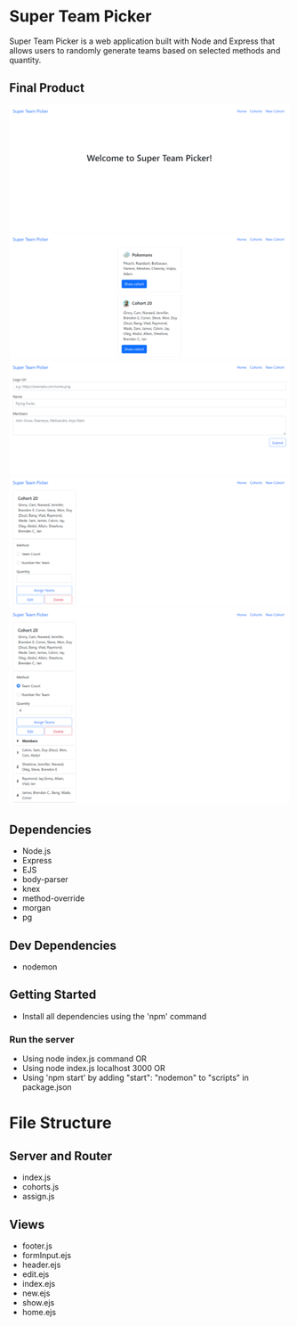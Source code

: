 # Super Team Picker

Super Team Picker is a web application built with Node and Express that allows users to randomly generate teams based on selected methods and quantity.

## Final Product

!["Home"](./img/home.png)
!["Cohorts"](./img/cohorts.png)
!["New Cohort"](./img/new.png)
!["Show Individual Cohorts"](./img/show.png)
!["Assign Teams"](./img/assign.png)

## Dependencies
- Node.js
- Express
- EJS
- body-parser
- knex
- method-override
- morgan
- pg

## Dev Dependencies
- nodemon

## Getting Started
- Install all dependencies using the 'npm' command
### Run the server 
- Using node index.js command OR
- Using node index.js localhost 3000 OR
- Using 'npm start' by adding "start": "nodemon" to "scripts" in package.json

# File Structure

## Server and Router
- index.js
- cohorts.js
- assign.js

## Views
- footer.js
- formInput.ejs
- header.ejs
- edit.ejs
- index.ejs
- new.ejs
- show.ejs
- home.ejs